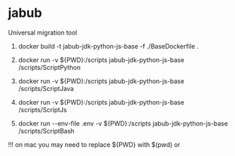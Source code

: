 # jabub
Universal migration tool


1. docker build -t jabub-jdk-python-js-base -f ./BaseDockerfile .

2. docker run -v ${PWD}:/scripts jabub-jdk-python-js-base /scripts/ScriptPython
3. docker run -v ${PWD}:/scripts jabub-jdk-python-js-base /scripts/ScriptJava
4. docker run -v ${PWD}:/scripts jabub-jdk-python-js-base /scripts/ScriptJs
5. docker run --env-file .env -v ${PWD}:/scripts jabub-jdk-python-js-base /scripts/ScriptBash

!!! on mac you may need to replace ${PWD} with $(pwd) or 
